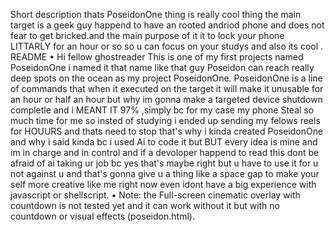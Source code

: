 Short description
thats PoseidonOne thing is really cool thing the main target is a geek guy happend to have an rooted andriod phone and does not fear to get bricked.and the main purpose of it it to lock your phone LITTARLY for an hour or so so u can focus on your studys and also its cool .
README
    • Hi fellow ghostreader This is one of my first projects named PoseidonOne i named it that name like that guy Poseidon can reach really deep spots on the ocean as my project PoseidonOne. PoseidonOne is a line of commands that when it executed on the target it will make it unusable for an hour or half an hour but why im gonna make a targeted device shutdown completle and i MEANT IT 97% ,simply bc for my case my phone Steal so much time for me so insted of studying i ended up sending my felows reels for HOUURS and thats need to stop that's why i kinda created PoseidonOne and why i said kinda bc i used Ai to code it but BUT every idea is mine and im in charge and in control and if a devoloper happend to read this dont be afraid of ai taking ur job bc yes that's maybe right but u have to use it for u not against u and that's gonna give u a thing like a space gap to make your self more creative like me right now even idont have a big experience with javascript or shellscript.
    • Note: the Full-screen cinematic overlay with countdown is not tested yet and it can work without it but with no countdown or visual effects (poseidon.html).
